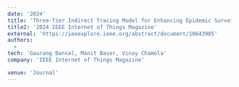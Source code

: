 ```yaml
---
date: '2024'
title: 'Three-Tier Indirect Tracing Model for Enhancing Epidemic Surveillance'
title2: '2024 IEEE Internet of Things Magazine'
external: 'https://ieeexplore.ieee.org/abstract/document/10643985'
authors:
  -
tech: 'Gaurang Bansal, Manit Baser, Vinay Chamola'
company: 'IEEE Internet of Things Magazine'

venue: 'Journal'
---
```

